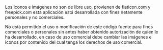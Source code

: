 Los iconos e imágenes no son de libre uso, provienen de flaticon.com y freepick.com esta aplicación está desarrollada con fines netamente personales y no comerciales. 

No está permitido el uso o modificación de este código fuente para fines comerciales o personales sin antes haber obtenido autorización de quien lo ha desarrollado, en caso de uso comercial debe cambiar las imágenes e iconos por contenido del cual tenga los derechos de uso comercial.
